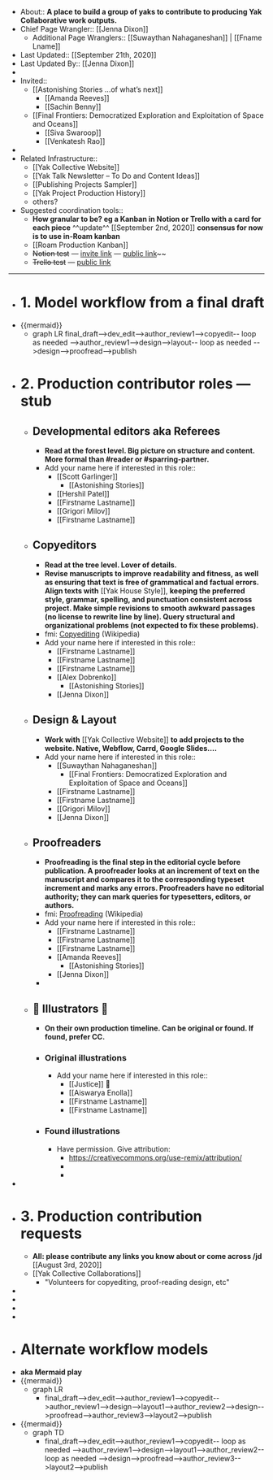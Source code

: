 - About:: __A place to build a group of yaks to contribute to producing Yak Collaborative work outputs.__
- Chief Page Wrangler:: [[Jenna Dixon]]
    - Additional Page Wranglers:: [[Suwaythan Nahaganeshan]] | [[Fname Lname]] 
- Last Updated:: [[September 21th, 2020]]
- Last Updated By:: [[Jenna Dixon]]
-  
- Invited::
    - [[Astonishing Stories
...of what’s next]]
        - [[Amanda Reeves]]
        - [[Sachin Benny]]
    - [[Final Frontiers: Democratized Exploration and Exploitation of Space and Oceans]] 
        - [[Siva Swaroop]]
        - [[Venkatesh Rao]]
- 
- Related Infrastructure::
    - [[Yak Collective Website]]
    - [[Yak Talk Newsletter – To Do and Content Ideas]]
    - [[Publishing Projects Sampler]]
    - [[Yak Project Production History]]
    - others?
- Suggested coordination tools::
    - __How granular to be? eg a Kanban in Notion or Trello with a card for each piece__ ^^update^^ [[September 2nd, 2020]] __consensus for now is to use in-Roam kanban__
    - [[Roam Production Kanban]]
    - ~~Notion test~~ — [invite link](https://www.notion.so/invite/c58785e67336468df996a71942d153005c95d02b) — [public link](https://www.notion.so/41ff3b37d55c4cfbaddaed83ad16b9d6?v=046dfa62ab774f688c03b1a246516036)~~
    - ~~Trello test~~ — [public link](https://trello.com/b/ewxc9qCV/project-production-kanban)
- ----------------------------------------------------------------------------
- # 1. Model workflow from a final draft
- {{mermaid}}
    - graph LR
    final_draft-->dev_edit-->author_review1-->copyedit-- loop as needed -->author_review1-->design-->layout-- loop as needed -->design-->proofread-->publish
- # 2. Production contributor roles — stub
    - ## Developmental editors aka Referees
        - __Read at the forest level. Big picture on structure and content. 
More formal than #reader or #sparring-partner.__
        - Add your name here if interested in this role::
            - [[Scott Garlinger]]
                - [[Astonishing Stories]]
            - [[Hershil Patel]]
            - [[Firstname Lastname]]
            - [[Grigori Milov]]
            - [[Firstname Lastname]]
    - ## Copyeditors
        - __Read at the tree level. Lover of details.__ 
        - __Revise manuscripts to improve readability and fitness, as well as ensuring that text is free of grammatical and factual errors. Align texts with__ [[Yak House Style]], __keeping the preferred style, grammar, spelling, and punctuation consistent across project. Make simple revisions to smooth awkward passages (no license to rewrite line by line). Query structural and organizational problems (not expected to fix these problems).__
        - fmi: [Copyediting](https://en.wikipedia.org/wiki/Copy_editing) (Wikipedia)
        - Add your name here if interested in this role::
            - [[Firstname Lastname]]
            - [[Firstname Lastname]]
            - [[Firstname Lastname]]
            - [[Alex Dobrenko]]
                - [[Astonishing Stories]]
            - [[Jenna Dixon]]
    - ## Design & Layout
        - __Work with__ [[Yak Collective Website]] __to add projects to the website. 
Native, Webflow, Carrd, Google Slides....__
        - Add your name here if interested in this role::
            - [[Suwaythan Nahaganeshan]]
                - [[Final Frontiers: Democratized Exploration and Exploitation of Space and Oceans]]
            - [[Firstname Lastname]]
            - [[Firstname Lastname]]
            - [[Grigori Milov]]
            - [[Jenna Dixon]]
    - ## Proofreaders
        - __Proofreading is the final step in the editorial cycle before publication. A proofreader looks at an increment of text on the manuscript and compares it to the corresponding typeset increment and marks any errors. Proofreaders have no editorial authority; they can mark queries for typesetters, editors, or authors.__
        - fmi: [Proofreading](https://en.wikipedia.org/wiki/Proofreading) (Wikipedia)
        - Add your name here if interested in this role::
            - [[Firstname Lastname]]
            - [[Firstname Lastname]]
            - [[Firstname Lastname]]
            - [[Amanda Reeves]]
                - [[Astonishing Stories]]
            - [[Jenna Dixon]]
        - 
    - ## 🎨 Illustrators 🎨
        - __On their own production timeline. Can be original or found. If found, prefer CC.__
        - ### Original illustrations
            - Add your name here if interested in this role::
                - [[Justice]] 💸
                - [[Aiswarya Enolla]]
                - [[Firstname Lastname]]
                - [[Firstname Lastname]]
        - ###  Found illustrations
            - Have permission. Give attribution:
                - https://creativecommons.org/use-remix/attribution/
                - 
                - 
- 
- # 3. Production contribution requests
    - __All: please contribute any links you know about or come across /jd__ [[August 3rd, 2020]]  
    - [[Yak Collective Collaborations]]
        - "Volunteers for copyediting, proof-reading design, etc"
- 
- 
- 
- 
- # Alternate workflow models
- __aka Mermaid play__
- {{mermaid}}
    - graph LR
        - final_draft-->dev_edit-->author_review1-->copyedit-->author_review1-->design-->layout1-->author_review2-->design-->proofread-->author_review3-->layout2-->publish
- {{mermaid}}
    - graph TD
        - final_draft-->dev_edit-->author_review1-->copyedit-- loop as needed -->author_review1-->design-->layout1-->author_review2-- loop as needed -->design-->proofread-->author_review3-->layout2-->publish
